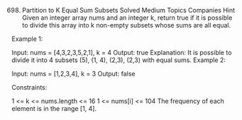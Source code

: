 698. Partition to K Equal Sum Subsets
Solved
Medium
Topics
Companies
Hint
Given an integer array nums and an integer k, return true if it is possible to divide this array into k non-empty subsets whose sums are all equal.

 

Example 1:

Input: nums = [4,3,2,3,5,2,1], k = 4
Output: true
Explanation: It is possible to divide it into 4 subsets (5), (1, 4), (2,3), (2,3) with equal sums.
Example 2:

Input: nums = [1,2,3,4], k = 3
Output: false
 

Constraints:

1 <= k <= nums.length <= 16
1 <= nums[i] <= 104
The frequency of each element is in the range [1, 4].
